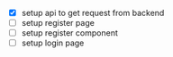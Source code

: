 * [x] setup api to get request from backend 
* [ ] setup register page 
* [ ] setup register component 
* [ ] setup login page 